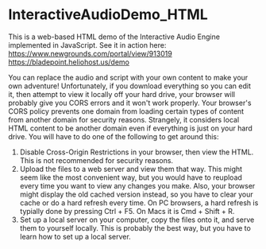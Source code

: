 # InteractiveAudioDemo_HTML
This is a web-based HTML demo of the Interactive Audio Engine implemented in JavaScript. See it in action here:  
https://www.newgrounds.com/portal/view/913019  
https://bladepoint.heliohost.us/demo

You can replace the audio and script with your own content to make your own adventure! Unfortunately, if you download everything so you can edit it, then attempt to view it locally off your hard drive, your browser will probably give you CORS errors and it won't work properly. Your browser's CORS policy prevents one domain from loading certain types of content from another domain for security reasons. Strangely, it considers local HTML content to be another domain even if everything is just on your hard drive. You will have to do one of the following to get around this:
1. Disable Cross-Origin Restrictions in your browser, then view the HTML. This is not recommended for security reasons.
2. Upload the files to a web server and view them that way. This might seem like the most convenient way, but you would have to reupload every time you want to view any changes you make. Also, your browser might display the old cached version instead, so you have to clear your cache or do a hard refresh every time. On PC browsers, a hard refresh is typially done by pressing Ctrl + F5. On Macs it is Cmd + Shift + R.
3. Set up a local server on your computer, copy the files onto it, and serve them to yourself locally. This is probably the best way, but you have to learn how to set up a local server.
